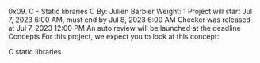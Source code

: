 0x09. C - Static libraries
C
 By: Julien Barbier
 Weight: 1
 Project will start Jul 7, 2023 6:00 AM, must end by Jul 8, 2023 6:00 AM
 Checker was released at Jul 7, 2023 12:00 PM
 An auto review will be launched at the deadline
Concepts
For this project, we expect you to look at this concept:

C static libraries

